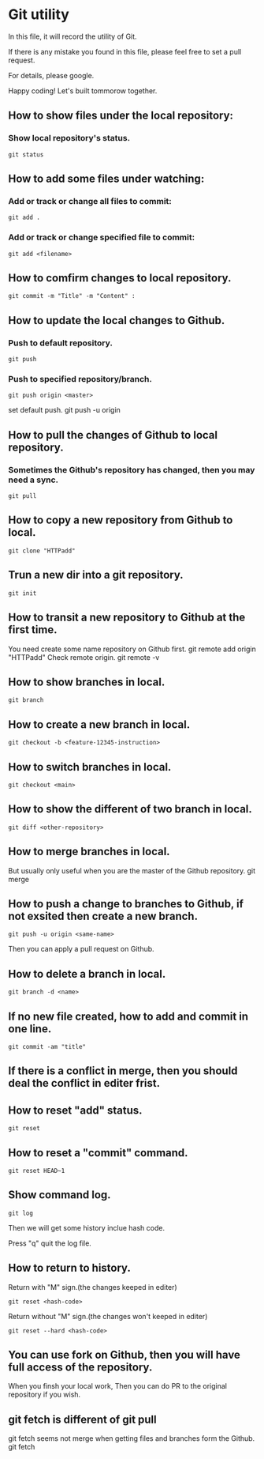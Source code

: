 # Git utility
In this file, it will record the utility of Git. 

If there is any mistake you found in this file, please feel free to set a pull request.

For details, please google.

Happy coding! Let's built tommorow together.

## How to show files under the local repository:
### Show local repository's status.
    git status

## How to add some files under watching:
### Add or track or change all files to commit:
    git add .

### Add or track or change  specified file to commit:
    git add <filename>

## How to comfirm changes to local repository.
    git commit -m "Title" -m "Content" :

## How to update the local changes to Github.
### Push to default repository.
    git push
### Push to specified repository/branch.
    git push origin <master>
set default push.
    git push -u origin <master>

## How to pull the changes of Github to local repository.
### Sometimes the Github's repository has changed, then you may need a sync. 
    git pull

## How to copy a new repository from Github to local.
    git clone "HTTPadd"

## Trun a new dir into a git repository.
    git init

## How to transit a new repository to Github at the first time.
You need create some name repository on Github first.
    git remote add origin "HTTPadd"
Check remote origin.
    git remote -v

## How to show branches in local.
    git branch

## How to create a new branch in local.
    git checkout -b <feature-12345-instruction>
    
## How to switch branches in local.
    git checkout <main>


## How to show the different of two branch in local.
    git diff <other-repository>
    
## How to merge branches in local.
But usually only useful when you are the master of the Github repository.
    git merge <object-name>

## How to push a change to branches to Github, if not exsited then create a new branch.
    git push -u origin <same-name>
Then you can apply a pull request on Github.

## How to delete a branch in local.
    git branch -d <name>

## If no new file created, how to add and commit in one line.
    git commit -am "title"

## If there is a conflict in merge, then you should deal the conflict in editer frist.

## How to reset "add" status.
    git reset

## How to reset a "commit" command.
    git reset HEAD~1

## Show command log.
    git log
Then we will get some history inclue hash code.

Press "q" quit the log file.

## How to return to history.
Return with "M" sign.(the changes keeped in editer)

    git reset <hash-code>
Return without "M" sign.(the changes won't keeped in editer)

    git reset --hard <hash-code>

## You can use fork on Github, then you will have full access of the repository.
When you finsh your local work, Then you can do PR to the original repository if you wish.

## git fetch is different of git pull
git fetch seems not merge when getting files and branches form the Github.
    git fetch






